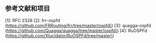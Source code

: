 ## 参考文献和项目

[1]: RFC 2328
[2]: frr-ospfd \(https://github.com/FRRouting/frr/tree/master/ospfd\)
[3]: quagga-ospfd \(https://github.com/Quagga/quagga/tree/master/ospfd\)
[4]: RuOSPFd \(https://github.com/Xlucidator/RuOSPFd/tree/master\)
